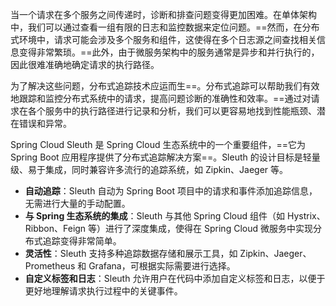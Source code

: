 当一个请求在多个服务之间传递时，诊断和排查问题变得更加困难。在单体架构中，我们可以通过查看一组有限的日志和监控数据来定位问题。==然而，在分布式环境中，请求可能会涉及多个服务和组件，这使得在多个日志源之间查找相关信息变得非常繁琐。==此外，由于微服务架构中的服务通常是异步和并行执行的，因此很难准确地确定请求的执行路径。

为了解决这些问题，分布式追踪技术应运而生==。分布式追踪可以帮助我们有效地跟踪和监控分布式系统中的请求，提高问题诊断的准确性和效率。==通过对请求在各个服务中的执行路径进行记录和分析，我们可以更容易地找到性能瓶颈、潜在错误和异常。

Spring Cloud Sleuth 是 Spring Cloud 生态系统中的一个重要组件，==它为 Spring Boot 应用程序提供了分布式追踪解决方案==。Sleuth 的设计目标是轻量级、易于集成，同时兼容许多流行的追踪系统，如 Zipkin、Jaeger 等。

- **自动追踪**：Sleuth 自动为 Spring Boot 项目中的请求和事件添加追踪信息，无需进行大量的手动配置。
- **与 Spring 生态系统的集成**：Sleuth 与其他 Spring Cloud 组件（如 Hystrix、Ribbon、Feign 等）进行了深度集成，使得在 Spring Cloud 微服务中实现分布式追踪变得非常简单。
- **灵活性**：Sleuth 支持多种追踪数据存储和展示工具，如 Zipkin、Jaeger、Prometheus 和 Grafana，可根据实际需要进行选择。
- **自定义标签和日志**：Sleuth 允许用户在代码中添加自定义标签和日志，以便于更好地理解请求执行过程中的关键事件。